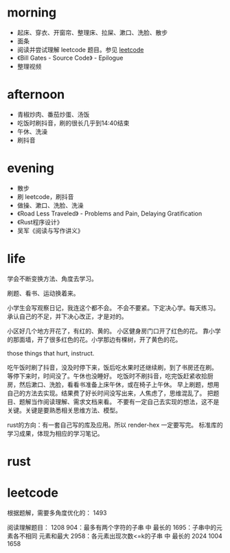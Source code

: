 # morning
* 起床、穿衣、开窗帘、整理床、拉屎、漱口、洗脸、散步
* 面条
* 阅读并尝试理解 leetcode 题目。参见 [leetcode](#leetcode)
* 《Bill Gates - Source Code》 - Epilogue
* 整理视频
# afternoon
* 青椒炒肉、番茄炒蛋、汤饭
* 吃饭时刷抖音，刷的很长几乎到14:40结束
* 午休、洗澡
* 刷抖音
# evening
* 散步
* 刷 leetcode，刷抖音
* 做操、漱口、洗脸、洗澡
* 《Road Less Traveled》 - Problems and Pain, Delaying Gratification
* 《Rust程序设计》
* 吴军《阅读与写作讲义》

# life
学会不断变换方法、角度去学习。

刷题、看书、运动换着来。

小学生会写观察日记，我连这个都不会。
不会不要紧。下定决心学。每天练习。
承认自己的不足，并下决心改正，才是对的。

小区好几个地方开花了，有红的、黄的。
小区健身房门口开了红色的花。
靠小学的那面墙，开了很多红色的花。小学那边有棵树，开了黄色的花。

those things that hurt, instruct.

吃午饭时刷了抖音，没及时停下来，饭后吃水果时还继续刷，到了书房还在刷。
等停下来时，时间没了。午休也没睡好。
吃饭时不刷抖音，吃完饭赶紧收拾厨房，然后漱口、洗脸，看看书准备上床午休，或在椅子上午休。
早上刷题，想用自己的方法去实现。结果费了好长时间没写出来，人焦虑了，思维混乱了。
把题目、题解当作阅读理解、需求文档来看。
不要有一定自己去实现的想法，这不是关键。关键是要熟悉相关思维方法、模型。

rust的方向：有一套自己写的库及应用。所以 render-hex 一定要写完。
标准库的学习成果，体现为相应的学习笔记。

# rust

# leetcode
根据题解，需要多角度优化的：
1493

阅读理解题目：
1208
904：最多有两个字符的子串 中 最长的
1695：子串中的元素各不相同 元素和最大
2958：各元素出现次数<=k的子串 中 最长的
2024
1004
1658
